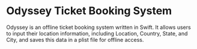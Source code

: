 # Odyssey Ticket Booking System

Odyssey is an offline ticket booking system written in Swift. It allows users to input their location information, including Location, Country, State, and City, and saves this data in a plist file for offline access.
